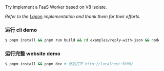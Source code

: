 Try implement a FaaS Worker based on V8 Isolate.

*Refer to the [Lagon](https://github.com/lagonapp/lagon) implementation and thank them for their efforts.*


### 运行 cli demo
```bash
$ pnpm install && pnpm run build && cd examples/reply-with-json && node ../../packages/cli/dist dev index.ts
```

### 运行完整 website demo
```bash
$ pnpm install && pnpm dev # 然后打开 http://localhost:3000/
```
